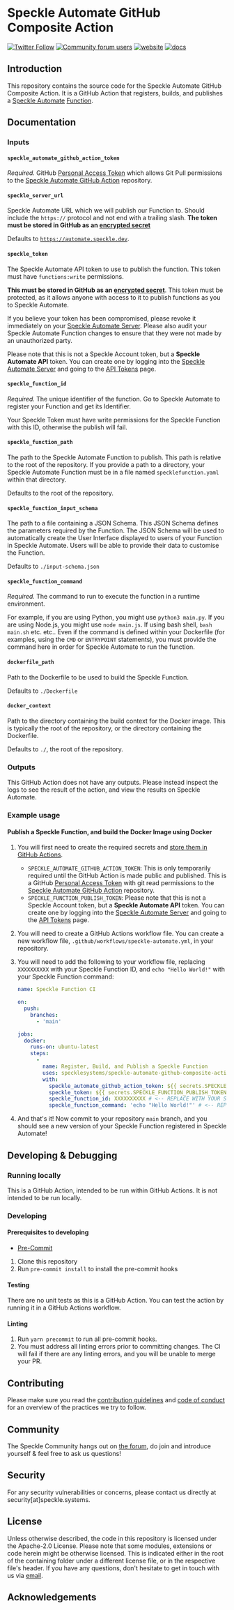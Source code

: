 # Speckle Automate GitHub Composite Action

[![Twitter Follow](https://img.shields.io/twitter/follow/SpeckleSystems?style=social)](https://twitter.com/SpeckleSystems) [![Community forum users](https://img.shields.io/discourse/users?server=https%3A%2F%2Fdiscourse.speckle.works&style=flat-square&logo=discourse&logoColor=white)](https://discourse.speckle.works) [![website](https://img.shields.io/badge/https://-speckle.systems-royalblue?style=flat-square)](https://speckle.systems) [![docs](https://img.shields.io/badge/docs-speckle.guide-orange?style=flat-square&logo=read-the-docs&logoColor=white)](https://speckle.guide/dev/)

## Introduction

This repository contains the source code for the Speckle Automate GitHub Composite Action. It is a GitHub Action that registers, builds, and publishes a [Speckle Automate](https://speckle.systems) [Function](https://speckle.guide).

## Documentation

### Inputs

#### `speckle_automate_github_action_token`

*Required.* GitHub [Personal Access Token](https://docs.github.com/en/authentication/keeping-your-account-and-data-secure/managing-your-personal-access-tokens#creating-a-fine-grained-personal-access-token) which allows Git Pull permissions to the [Speckle Automate GitHub Action](https://github.com/specklesystems/speckle-automate-github-action) repository.
<!-- TODO: remove when we publish the Speckle Automate GitHub Action -->

#### `speckle_server_url`

Speckle Automate URL which we will publish our Function to. Should include the `https://` protocol and not end with a trailing slash. **The token must be stored in GitHub as an [encrypted secret](https://docs.github.com/en/actions/security-guides/encrypted-secrets)**

Defaults to [`https://automate.speckle.dev`](https://automate.speckle.dev). <!-- TODO update when we release production server -->

#### `speckle_token`

The Speckle Automate API token to use to publish the function. This token must have `functions:write` permissions.

**This must be stored in GitHub as an [encrypted secret](https://docs.github.com/en/actions/security-guides/encrypted-secrets)**. This token must be protected, as it allows anyone with access to it to publish functions as you to Speckle Automate.

If you believe your token has been compromised, please revoke it immediately on your [Speckle Automate Server](https://automate.speckle.dev/tokens). Please also audit your Speckle Automate Function changes to ensure that they were not made by an unauthorized party.

Please note that this is not a Speckle Account token, but a **Speckle Automate API** token. You can create one by logging into the [Speckle Automate Server](https://automate.speckle.dev) and going to the [API Tokens](https://automate.speckle.dev/tokens) page.

#### `speckle_function_id`

*Required.* The unique identifier of the function. Go to Speckle Automate to register your Function and get its Identifier.

Your Speckle Token must have write permissions for the Speckle Function with this ID, otherwise the publish will fail.

#### `speckle_function_path`

The path to the Speckle Automate Function to publish. This path is relative to the root of the repository. If you provide a path to a directory, your Speckle Automate Function must be in a file named `specklefunction.yaml` within that directory.

Defaults to the root of the repository.

#### `speckle_function_input_schema`

The path to a file containing a JSON Schema. This JSON Schema defines the parameters required by the Function. The JSON Schema will be used to automatically create the User Interface displayed to users of your Function in Speckle Automate. Users will be able to provide their data to customise the Function.

Defaults to `./input-schema.json`

#### `speckle_function_command`

*Required.* The command to run to execute the function in a runtime environment.

For example, if you are using Python, you might use `python3 main.py`. If you are using Node.js, you might use `node main.js`. If using bash shell, `bash main.sh` etc. etc..  Even if the command is defined within your Dockerfile (for examples, using the `CMD` or `ENTRYPOINT` statements), you must provide the command here in order for Speckle Automate to run the function.

#### `dockerfile_path`

Path to the Dockerfile to be used to build the Speckle Function.

Defaults to `./Dockerfile`

#### `docker_context`

Path to the directory containing the build context for the Docker image. This is typically the root of the repository, or the directory containing the Dockerfile.

Defaults to `./`, the root of the repository.

### Outputs

This GitHub Action does not have any outputs. Please instead inspect the logs to see the result of the action, and view the results on Speckle Automate.

### Example usage

#### Publish a Speckle Function, and build the Docker Image using Docker

1. You will first need to create the required secrets and [store them in GitHub Actions](https://docs.github.com/en/actions/security-guides/encrypted-secrets#creating-encrypted-secrets-for-a-repository).
    - `SPECKLE_AUTOMATE_GITHUB_ACTION_TOKEN`: This is only temporarily required until the GitHub Action is made public and published. This is a GitHub [Personal Access Token](https://docs.github.com/en/authentication/keeping-your-account-and-data-secure/managing-your-personal-access-tokens#creating-a-fine-grained-personal-access-token) with git read permissions to the [Speckle Automate GitHub Action](https://github.com/specklesystems/speckle-automate-github-action) repository. <!-- TODO: remove once we have published the GitHub Action -->
    - `SPECKLE_FUNCTION_PUBLISH_TOKEN`: Please note that this is not a Speckle Account token, but a **Speckle Automate API** token. You can create one by logging into the [Speckle Automate Server](https://automate.speckle.dev) and going to the [API Tokens](https://automate.speckle.dev/tokens) page.

1. You will need to create a GitHub Actions workflow file. You can create a new workflow file, `.github/workflows/speckle-automate.yml`, in your repository.

1. You will need to add the following to your workflow file, replacing `XXXXXXXXXX` with your Speckle Function ID, and `echo "Hello World!"` with your Speckle Function command:

    ```yaml
    name: Speckle Function CI

    on:
      push:
        branches:
          - 'main'

    jobs:
      docker:
        runs-on: ubuntu-latest
        steps:
          -
            name: Register, Build, and Publish a Speckle Function
            uses: specklesystems/speckle-automate-github-composite-action
            with:
              speckle_automate_github_action_token: ${{ secrets.SPECKLE_AUTOMATE_GITHUB_ACTION_TOKEN }} # TODO: remove once we have published the GitHub Action
              speckle_token: ${{ secrets.SPECKLE_FUNCTION_PUBLISH_TOKEN }}
              speckle_function_id: XXXXXXXXXX # <-- REPLACE WITH YOUR SPECKLE FUNCTION ID
              speckle_function_command: 'echo "Hello World!"' # <-- REPLACE WITH YOUR SPECKLE FUNCTION COMMAND
    ```

1. And that's it! Now commit to your repository `main` branch, and you should see a new version of your Speckle Function registered in Speckle Automate!

## Developing & Debugging

### Running locally

This is a GitHub Action, intended to be run within GitHub Actions. It is not intended to be run locally.

### Developing

#### Prerequisites to developing

- [Pre-Commit](https://pre-commit.com/#install)

1. Clone this repository
1. Run `pre-commit install` to install the pre-commit hooks

#### Testing

There are no unit tests as this is a GitHub Action. You can test the action by running it in a GitHub Actions workflow.

#### Linting

1. Run `yarn precommit` to run all pre-commit hooks.
1. You must address all linting errors prior to committing changes. The CI will fail if there are any linting errors, and you will be unable to merge your PR.

## Contributing

Please make sure you read the [contribution guidelines](.github/CONTRIBUTING.md) and [code of conduct](.github/CODE_OF_CONDUCT.md) for an overview of the practices we try to follow.

## Community

The Speckle Community hangs out on [the forum](https://discourse.speckle.works), do join and introduce yourself & feel free to ask us questions!

## Security

For any security vulnerabilities or concerns, please contact us directly at security[at]speckle.systems.

## License

Unless otherwise described, the code in this repository is licensed under the Apache-2.0 License. Please note that some modules, extensions or code herein might be otherwise licensed. This is indicated either in the root of the containing folder under a different license file, or in the respective file's header. If you have any questions, don't hesitate to get in touch with us via [email](mailto:hello@speckle.systems).

## Acknowledgements
